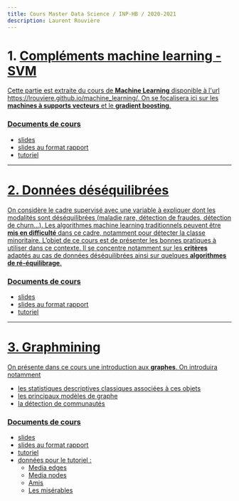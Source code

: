 ```yaml
---
title: Cours Master Data Science / INP-HB / 2020-2021
description: Laurent Rouvière
---
```


# 1. <u> Compléments machine learning - SVM <u>

Cette partie est extraite du cours de **Machine Learning** disponible à l'url <https://lrouviere.github.io/machine_learning/>. On se focalisera ici sur les **machines à supports vecteurs** et le **gradient boosting**.

### Documents de cours

- [slides](cours_svm.pdf)
- [slides au format rapport](cours_svm_article.pdf)
- [tutoriel](https://lrouviere.github.io/TUTO_ML/)

 ---

# 2. <u> Données déséquilibrées <u> 

On considère le cadre supervisé avec une variable à expliquer dont les modalités sont déséquilibrées (maladie rare, détection de fraudes, détection de churn…). 
Les algorithmes machine learning traditionnels peuvent être **mis en difficulté** dans ce cadre, notamment pour détecter la classe minoritaire. L’objet de ce cours est de présenter les bonnes pratiques à utiliser dans ce contexte. Il se concentre notamment sur les **critères** adaptés au cas de données déséquilibrées ainsi sur quelques **algorithmes de ré-équilibrage**.

### Documents de cours

- [slides](cours_don_des.pdf)
- [slides au format rapport](cours_article_don_des.pdf)
- [tutoriel](https://lrouviere.github.io/TUTO_ML/dondes.html)

 ---

# 3. <u> Graphmining <u> 

On présente dans ce cours une introduction aux **graphes**. On introduira notamment 

- les statistiques descriptives classiques associées à ces objets
- les principaux modèles de graphe
- la détection de communautés

### Documents de cours

- [slides](cours_graphes.pdf)
- [slides au format rapport](cours_article_graphes.pdf)
- [tutoriel](https://lrouviere.github.io/TUTO_GRAPHES)
- données pour le tutoriel :
    - [Media edges](data/Dataset1-Media-Example-EDGES.csv)
    - [Media nodes](data/Dataset1-Media-Example-NODES.csv)
    - [Amis](data/Friendship-network_data_2013.csv)
    - [Les misérables](data/lesmis.gml)

<!---

# 2. <u> Grande dimension <u> 

### Documents de cours

- [slides](cours_grand_dim.pdf)
- [slides au format rapport](cours_article_grand_dim.pdf)

### Exercices, notebook

- [Feuille de TD](td_grande_dim.pdf)
- Tutoriel 1 : Introduction à la grande dimension [Rmd](std_tuto_intro_grande_dim.Rmd), [html](std_tuto_intro_grande_dim.nb.html)
- Tutoriel 2 : Réduction de la dimension [Rmd](std_tuto_red_dim.Rmd), [html](std_tuto_red_dim.nb.html)
- Tutoriel 3 : Modèle additif  [Rmd](std_tuto_gam.Rmd), [html](std_tuto_gam.nb.html)
- Tutoriel 4 : Régularisation  [Rmd](std_tuto_regul.Rmd), [html](std_tuto_regul.nb.html)

### Corrections

- [Introduction à la grande dimension](tuto_intro_grande_dim.html)
- [Réduction de la dimension](tuto_red_dim.html)
- [Régularisation](tuto_regul.html)


### Données

- [panne](panne.txt)

 ---

# 3. <u>Introduction à Shiny<u>

Cette partie est basée entièrement sur les supports de cours de Benoît Thieurmel que l'on trouvera ici : [https://github.com/datastorm-open/tuto_shiny_rennes](https://github.com/datastorm-open/tuto_shiny_rennes). On utlisera notamment :

- [Le support de cours](support_shiny.pdf)
- [La feuille de TP](tp_shiny.pdf)

 ---

# 4. <u>Graphes<u>

### Documents de cours


- [slides](cours.pdf)
- [slides au format rapport](cours_article.pdf)


### Exercices, notebook

- Exemple de fichier de style css pour notebook : [styles.css](styles.css)
- Tutoriel 1 : Construction de graphes. Fichiers [Rmd](tuto1_std.Rmd), [html](tuto1_std.nb.html)
- Tutoriel 2 : Modèles et construction de graphes. Fichiers [Rmd](tuto2_std.Rmd), [html](tuto2_std.nb.html)
- Tutoriel 3 : Modularité. Fichiers [Rmd](tuto3_std.Rmd), [html](tuto3_std.nb.html)
- Tutoriel 4 : Clustering spectral. Fichiers [Rmd](tuto4_std.Rmd), [html](tuto4_std.nb.html)



### Données

- [Media edges](Dataset1-Media-Example-EDGES.csv)
- [Media nodes](Dataset1-Media-Example-NODES.csv)
- [Amis](Friendship-network_data_2013.csv)
- [Karaté](karate.gml)
- [Les misérables](lesmis.gml)


### Corrections

- [tuto 1](tuto1.html)
- [tuto 2](tuto2.html)
- [tuto 3](tuto3.html)
- [tuto 4](tuto4.html)


 ---

# 5. <u> Datacamp <u> 

- [slides](slides_datacamp.pdf)
- [Exemple de correction](datacamp.nb.html)

 ---

# 6. <u> Dplyr, ggplot et leaflet <u> 

### Documents de cours

- [slides](pres_R.pdf)

### Exercices, notebook

- [Dplyr](dplyr_std.Rmd)
- [Ggplot](ggplot_std.Rmd), figures pour le **Rmd** : [challenge 1](challenge1.pdf), [challenge 2](challenge2.pdf), [challenge 3](challenge3.pdf), [challenge 4](challenge4.pdf)
- [Leaflet](leaflet_std.Rmd)

### Données

- [mydata.csv](mydata.csv)
- [mydata2.csv](mydata2.csv)
- [piscines.csv](piscines.csv)
- [ozone.txt](ozone.txt)
- [taches_solaires.csv](taches_solaires.csv)
  
### Corrections

- [Dplyr](dplyr.html)
- [Ggplot](ggplot.html)
- [Leaflet](leaflet.html)


 ---

--->

